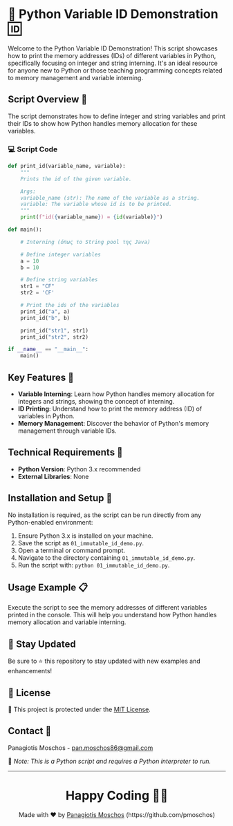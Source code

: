# 🔎 Python Variable ID Demonstration 🆔

Welcome to the Python Variable ID Demonstration! This script showcases how to print the memory addresses (IDs) of different variables in Python, specifically focusing on integer and string interning. It's an ideal resource for anyone new to Python or those teaching programming concepts related to memory management and variable interning.

## Script Overview 📘

The script demonstrates how to define integer and string variables and print their IDs to show how Python handles memory allocation for these variables.

### :computer: Script Code

```python
def print_id(variable_name, variable):
    """
    Prints the id of the given variable.

    Args:
    variable_name (str): The name of the variable as a string.
    variable: The variable whose id is to be printed.
    """
    print(f"id({variable_name}) = {id(variable)}")

def main():

    # Interning (όπως το String pool της Java)

    # Define integer variables
    a = 10
    b = 10

    # Define string variables
    str1 = "CF"
    str2 = 'CF'

    # Print the ids of the variables
    print_id("a", a)
    print_id("b", b)

    print_id("str1", str1)
    print_id("str2", str2)

if __name__ == "__main__":
    main()
```

## Key Features 🌟

- **Variable Interning**: Learn how Python handles memory allocation for integers and strings, showing the concept of interning.
- **ID Printing**: Understand how to print the memory address (ID) of variables in Python.
- **Memory Management**: Discover the behavior of Python's memory management through variable IDs.

## Technical Requirements 🔧

- **Python Version**: Python 3.x recommended
- **External Libraries**: None

## Installation and Setup 🚀

No installation is required, as the script can be run directly from any Python-enabled environment:

1. Ensure Python 3.x is installed on your machine.
2. Save the script as `01_immutable_id_demo.py`.
3. Open a terminal or command prompt.
4. Navigate to the directory containing `01_immutable_id_demo.py`.
5. Run the script with: `python 01_immutable_id_demo.py`.

## Usage Example 📋

Execute the script to see the memory addresses of different variables printed in the console. This will help you understand how Python handles memory allocation and variable interning.

## 📢 Stay Updated

Be sure to ⭐ this repository to stay updated with new examples and enhancements!

## 📄 License
🔐 This project is protected under the [MIT License](https://mit-license.org/).


## Contact 📧
Panagiotis Moschos - pan.moschos86@gmail.com

🔗 *Note: This is a Python script and requires a Python interpreter to run.*

---
<h1 align=center>Happy Coding 👨‍💻 </h1>

<p align="center">
  Made with ❤️ by 
  <a href="https://www.linkedin.com/in/panagiotis-moschos" target="_blank">
  Panagiotis Moschos</a> (https://github.com/pmoschos)
</p>
